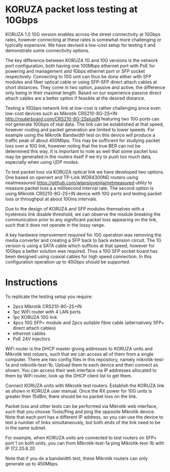 # KORUZA packet loss testing at 10Gbps

KORUZA 1.0 10G version enables across-the street connectivity at 10Gbps rates, however connecting at these rates is somewhat more challenging or typically expensive. We have devised a low-cost setup for testing it and demonstrate some connectivity options.

The key difference between KORUZA 1G and 10G versions is the network port configuration, both having one 100Mbps ethernet port with PoE for powering and management and 1Gbps ethernet port or SFP socket respectively. Connecting to 10G unit can thus be done either with SFP modules and fiber optical cable or using SFP-SFP direct attach cables at short distances. They come in two option, passive and active, the difference only being in their maximal length. Based on our experience passive direct attach cables are a better option if feasible at the desired distance.

Testing a 10Gbps network link at low-cost is rather challenging since even low-cost devices such as Mikrotik CRS210-8G-2S+IN http://routerboard.com/CRS210-8G-2SplusIN featuring two 10G ports can not generate 10Gbps of real data. The link can be established at that speed, however routing and packet generation are limited to lower speeds. For example using the Mikrotik Bandwidth test on this device will produce a traffic peak of about 450Mbps. This may be sufficient for studying packet loss over a 10G link, however noting that the true BER can not be determined this way. It is important to note as well that some packet loss may be generated in the routers itself if we try to push too much data, especially when using UDP modes.

To test packet loss via KORUZA optical link we have developed two options. One based on openwrt and TP-Link WDR4300ND routers using neatmeasured https://github.com/wlanslovenija/netmeasured utility to measure packet loss a a millisecond interval rate. The second option is using Mikrotik CRS210-8G-2S+IN device with 10G ports and testing packet loss or throughput at about 100ms intervals.

Due to the design of KORUZA and SFP modules themselves with a hysteresis link disable threshold, we can observe the module breaking the communication prior to any significant packet loss appearing on the link, such that it does not operate in the lossy range.

A key hardware improvement required for 10G operation was removing the media converter and creating a SFP back to back extension circuit. The 1G version is using a SATA cable which suffices at that speed, however for 10Gbps a better solution was required. Thus a 10G SFP socket board has been designed using coaxial cables for high speed connection. In this configuration operation up to 40Gbps should be supported.

# Instructions
To replicate the testing setup you require:
 * 2pcs Mikrotik CRS210-8G-2S+IN
 * 1pc WiFi router with 4 LAN ports
 * 1pc KORUZA 10G link
 * 4pcs 10G SFP+ module and 2pcs suitable fibre cable (alternatively SFP+ direct attach cables)
 * ethernet cables
 * PoE 24V injectors
 
WiFi router is the DHCP master giving addresses to KORUZA units and Mikrotik test rotuers, such that we can access all of them from a single computer. There are two config files in this repository, namely mikrotik-test-1a and mikrotik-test-1b. Upload them to each device and then connect as shown. You can access their web interface via IP addresses allocated to them by WiFi router, look up the DHCP client list to get them.

Connect KORUZA units with Mikrotik test routers. Establish the KORUZA link as shown in KORUZA user manual. Once the RX power for 10G units is greater then 15dBm, there should be no packet loss on the link.

Packet loss and other tests can be performed via Mikrotik web interface, such that you choose Tools/Ping and ping the opposite Mikrotik device. Note that each port has a different IP address, so you can use the device to test a number of links simultaneously, but both ends of the link need to be in the same subnet.

For example, when KORUZA units are connected to test routers on SFP+ port 1 on both units, you can from Mikrotik-test-1a ping Mikrotik-test-1b with IP 172.20.8.20

Note that if you do a bandwidth test, these Mikrotik routers can only generate up to 450Mbps.
